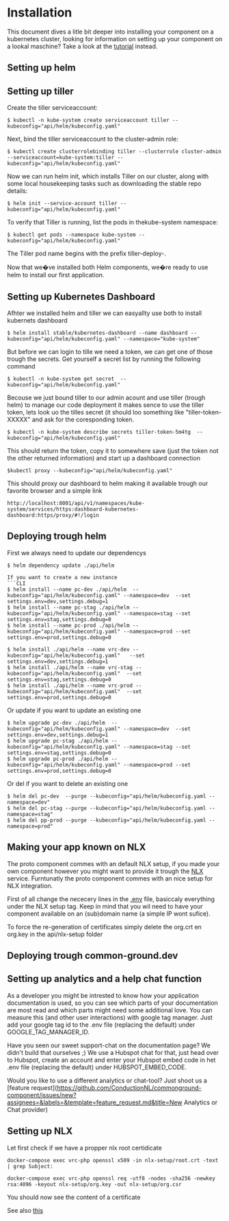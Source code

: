 # Installation
This document dives a litle bit deeper into installing your component on a kubernetes cluster, looking for information on setting up your component on a lookal maschine? Take a look at the [tutorial](TUTORIAL.md) instead. 

## Setting up helm


## Setting up tiller
Create the tiller serviceaccount:

```CLI
$ kubectl -n kube-system create serviceaccount tiller --kubeconfig="api/helm/kubeconfig.yaml"
```

Next, bind the tiller serviceaccount to the cluster-admin role:
```CLI
$ kubectl create clusterrolebinding tiller --clusterrole cluster-admin --serviceaccount=kube-system:tiller --kubeconfig="api/helm/kubeconfig.yaml"
```

Now we can run helm init, which installs Tiller on our cluster, along with some local housekeeping tasks such as downloading the stable repo details:
```CLI
$ helm init --service-account tiller --kubeconfig="api/helm/kubeconfig.yaml"
```

To verify that Tiller is running, list the pods in thekube-system namespace:
```CLI
$ kubectl get pods --namespace kube-system --kubeconfig="api/helm/kubeconfig.yaml"
```

The Tiller pod name begins with the prefix tiller-deploy-.

Now that we�ve installed both Helm components, we�re ready to use helm to install our first application.

## Setting up Kubernetes Dashboard
Afhter we installed helm and tiller we can easyallty use both to install kubernets dashboard
```CLI
$ helm install stable/kubernetes-dashboard --name dashboard --kubeconfig="api/helm/kubeconfig.yaml" --namespace="kube-system"
```

But before we can login to tille we need a token, we can get one of those trough the secrets. Get yourself a secret list by running the following command
```CLI
$ kubectl -n kube-system get secret  --kubeconfig="api/helm/kubeconfig.yaml"
```

Becouse we just bound tiller to our admin acount and use tiller (trough helm) to manage our code deployment it makes sence to use the tiller token, lets look uo the tilles secret (it should loo something like "tiller-token-XXXXX" and ask for the coresponding token. 

```CLI
$ kubectl -n kube-system describe secrets tiller-token-5m4tg  --kubeconfig="api/helm/kubeconfig.yaml"
```

This should return the token, copy it to somewhere save (just the token not the other returned information) and start up a dashboard connection

```CLI
$kubectl proxy --kubeconfig="api/helm/kubeconfig.yaml"
```

This should proxy our dashboard to helm making it available trough our favorite browser and a simple link
```CLI
http://localhost:8001/api/v1/namespaces/kube-system/services/https:dashboard-kubernetes-dashboard:https/proxy/#!/login
```

## Deploying trough helm
First we always need to update our dependencys
```CLI
$ helm dependency update ./api/helm

If you want to create a new instance
```CLI
$ helm install --name pc-dev ./api/helm  --kubeconfig="api/helm/kubeconfig.yaml" --namespace=dev  --set settings.env=dev,settings.debug=1
$ helm install --name pc-stag ./api/helm --kubeconfig="api/helm/kubeconfig.yaml" --namespace=stag --set settings.env=stag,settings.debug=0
$ helm install --name pc-prod ./api/helm --kubeconfig="api/helm/kubeconfig.yaml" --namespace=prod --set settings.env=prod,settings.debug=0 
```

```CLI
$ helm install ./api/helm --name vrc-dev --kubeconfig="api/helm/kubeconfig.yaml"   --set settings.env=dev,settings.debug=1
$ helm install ./api/helm --name vrc-stag --kubeconfig="api/helm/kubeconfig.yaml"  --set settings.env=stag,settings.debug=0
$ helm install ./api/helm --name vrc-prod --kubeconfig="api/helm/kubeconfig.yaml"  --set settings.env=prod,settings.debug=0
```

Or update if you want to update an existing one
```CLI
$ helm upgrade pc-dev ./api/helm  --kubeconfig="api/helm/kubeconfig.yaml" --namespace=dev  --set settings.env=dev,settings.debug=1 
$ helm upgrade pc-stag ./api/helm --kubeconfig="api/helm/kubeconfig.yaml" --namespace=stag --set settings.env=stag,settings.debug=0 
$ helm upgrade pc-prod ./api/helm --kubeconfig="api/helm/kubeconfig.yaml" --namespace=prod --set settings.env=prod,settings.debug=0
```

Or del if you want to delete an existing  one
```CLI
$ helm del pc-dev  --purge --kubeconfig="api/helm/kubeconfig.yaml --namespace=dev" 
$ helm del pc-stag --purge --kubeconfig="api/helm/kubeconfig.yaml --namespace=stag" 
$ helm del pp-prod --purge --kubeconfig="api/helm/kubeconfig.yaml --namespace=prod" 
```



## Making your app known on NLX
The proto component commes with an default NLX setup, if you made your own component however you might want to provide it trough the [NLX](https://www.nlx.io/) service. Furntunatly the proto component commes with an nice setup for NLX integration.

First of all change the nececery lines in the [.env](.env) file, basiccaly everything under the NLX setup tag. Keep in mind that you wil need to have your component available on an (sub)domain name (a simple IP wont sufice).

To force the re-generation of certificates simply delete the org.crt en org.key in the api/nlx-setup folder


## Deploying trough common-ground.dev


## Setting up analytics and a help chat function
As a developer you might be intrested to know how your application documentation is used, so you can see which parts of your documentation are most read and which parts might need some additional love. You can measure this (and other user interactions) with google tag manager. Just add your google tag id to the .env file (replacing the default) under GOOGLE_TAG_MANAGER_ID. 

Have you seen our sweet support-chat on the documentation page? We didn't build that ourselves ;) We use a Hubspot chat for that, just head over to Hubspot, create an account and enter your Hubspot embed code in het .env file (replacing the default) under HUBSPOT_EMBED_CODE.

Would you like to use a different analytics or chat-tool? Just shoot us a [feature request](https://github.com/ConductionNL/commonground-component/issues/new?assignees=&labels=&template=feature_request.md&title=New Analytics or Chat provider)  

## Setting up NLX
Let first check if we have a propper nlx root certidicate

```
docker-compose exec vrc-php openssl x509 -in nlx-setup/root.crt -text | grep Subject:
```

```
docker-compose exec vrc-php openssl req -utf8 -nodes -sha256 -newkey rsa:4096 -keyout nlx-setup/org.key -out nlx-setup/org.csr
```
You should now see the content of a certificate

See also [this](https://docs.nlx.io/get-started/)
